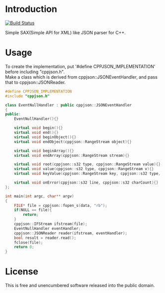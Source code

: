 <!--- /** @page README --->
# Introduction
[![Build Status](https://travis-ci.org/taqu/cppjson.svg?branch=master)](https://travis-ci.org/taqu/cppjson)

Simple SAX(Simple API for XML) like JSON parser for C++.

# Usage
To create the implementation, put '#define CPPJSON_IMPLEMENTATION' before including "cppjson.h".  
Make a class which is derived from cppjson::JSONEventHandler, and pass that to cppjson::JSONReader.  
```cpp
#define CPPJSON_IMPLEMENTATION
#include "cppjson.h"

class EventNullHandler : public cppjson::JSONEventHandler
{
public:
    EventNullHandler(){}

    virtual void begin(){}
    virtual void end(){}
    virtual void beginObject(){}
    virtual void endObject(cppjson::RangeStream object){}

    virtual void beginArray(){}
    virtual void endArray(cppjson::RangeStream stream){}

    virtual void root(cppjson::s32 type, cppjson::RangeStream value){}
    virtual void value(cppjson::s32 type, cppjson::RangeStream v){}
    virtual void keyValue(cppjson::RangeStream key, cppjson::s32 type, cppjson::RangeStream value){}

    virtual void onError(cppjson::s32 line, cppjson::s32 charCount){}
};

int main(int argc, char** argv)
{
    FILE* file = cppjson::fopen_s(data, "rb");
    if(NULL == file){
        return;
    }
    cppjson::IFStream ifstream(file);
    EventNullHandler eventHandler;
    cppjson::JSONReader reader(ifstream, eventHandler);
    bool result = reader.read();
    fclose(file);
    return 0;
}
```

# License
This is free and unencumbered software released into the public domain.
